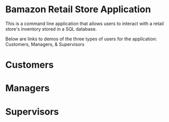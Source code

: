 # Bamazon Retail Store Application
This is a command line application that allows users to interact with a retail store's inventory stored in a SQL database. 

Below are links to demos of the three types of users for the application: Customers, Managers, & Supervisors

# Customers

# Managers

# Supervisors
